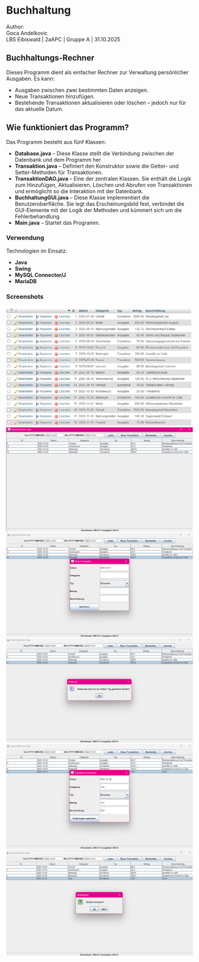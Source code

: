 # Buchhaltung
Author: <br />Goca Andelkovic<br />
LBS Eibiswald | 2aAPC | Gruppe A |  31.10.2025

## Buchhaltungs-Rechner
Dieses Programm dient als einfacher Rechner zur Verwaltung persönlicher Ausgaben. Es kann:
- Ausgaben zwischen zwei bestimmten Daten anzeigen.
- Neue Transaktionen hinzufügen.
- Bestehende Transaktionen aktualisieren oder löschen – jedoch nur für das aktuelle Datum.

## Wie funktioniert das Programm?
Das Programm besteht aus fünf Klassen:
- **Database.java** – Diese Klasse stellt die Verbindung zwischen der Datenbank und dem Programm her.
- **Transaktion.java** – Definiert den Konstruktor sowie die Getter- und Setter-Methoden für Transaktionen.
- **TransaktionDAO.java** – Eine der zentralen Klassen. Sie enthält die Logik zum Hinzufügen, Aktualisieren, Löschen und Abrufen von Transaktionen und ermöglicht so die Interaktion mit der Datenbank.
- **BuchhaltungGUI.java** – Diese Klasse implementiert die Benutzeroberfläche. Sie legt das Erscheinungsbild fest, verbindet die GUI-Elemente mit der Logik der Methoden und kümmert sich um die Fehlerbehandlung.
- **Main.java** – Startet das Programm.

### Verwendung
Technologien im Einsatz:<br />
- **Java**
- **Swing**
- **MySQL Connector/J**
- **MariaDB**

### Screenshots
![alt text](https://github.com/dannyfox9898/Buchhaltung/blob/main/src/images/bh1.png)
![alt text](https://github.com/dannyfox9898/Buchhaltung/blob/main/src/images/bh2.png)
![alt text](https://github.com/dannyfox9898/Buchhaltung/blob/main/src/images/bh3.png)
![alt text](https://github.com/dannyfox9898/Buchhaltung/blob/main/src/images/bh4.png)
![alt text](https://github.com/dannyfox9898/Buchhaltung/blob/main/src/images/bh5.png)
![alt text](https://github.com/dannyfox9898/Buchhaltung/blob/main/src/images/bh6.png)